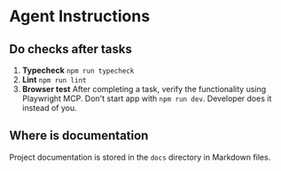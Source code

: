 # Agent Instructions

## Do checks after tasks

1. **Typecheck** `npm run typecheck`
1. **Lint** `npm run lint`
1. **Browser test** After completing a task, verify the functionality using Playwright MCP. Don't start app with `npm run dev`. Developer does it instead of you.

## Where is documentation

Project documentation is stored in the `docs` directory in Markdown files.

